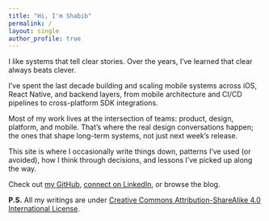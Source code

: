 ```yaml
---
title: "Hi, I'm Shabib"
permalink: /
layout: single
author_profile: true
---
```


I like systems that tell clear stories. Over the years, I’ve learned that clear always beats clever.

I’ve spent the last decade building and scaling mobile systems across iOS, React Native, and backend layers, from mobile architecture and CI/CD pipelines to cross-platform SDK integrations.

Most of my work lives   at the intersection of teams: product, design, platform, and mobile. That’s where the real design conversations happen; the ones that shape long-term systems, not just next week’s release.

This site is where I occasionally write things down, patterns I’ve used (or avoided), how I think through decisions, and lessons I’ve picked up along the way.

Check out [my GitHub](https://github.com/shabib87), [connect on LinkedIn](https://www.linkedin.com/in/ahmadshabibulhossain), or browse the blog.

**P.S.** All my writings are under [Creative Commons Attribution-ShareAlike 4.0 International License](https://creativecommons.org/licenses/by-sa/4.0/).
